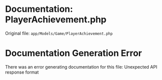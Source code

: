 # Documentation: PlayerAchievement.php

Original file: `app/Models/Game/PlayerAchievement.php`

# Documentation Generation Error

There was an error generating documentation for this file: Unexpected API response format